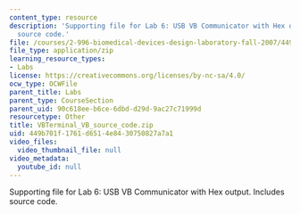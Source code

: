 ```yaml
---
content_type: resource
description: 'Supporting file for Lab 6: USB VB Communicator with Hex output. Includes
  source code.'
file: /courses/2-996-biomedical-devices-design-laboratory-fall-2007/449b701f1761d6514e8430750827a7a1_VBTerminal_VB_source_code.zip
file_type: application/zip
learning_resource_types:
- Labs
license: https://creativecommons.org/licenses/by-nc-sa/4.0/
ocw_type: OCWFile
parent_title: Labs
parent_type: CourseSection
parent_uid: 90c618ee-b6ce-6dbd-d29d-9ac27c71999d
resourcetype: Other
title: VBTerminal_VB_source_code.zip
uid: 449b701f-1761-d651-4e84-30750827a7a1
video_files:
  video_thumbnail_file: null
video_metadata:
  youtube_id: null
---
```

Supporting file for Lab 6: USB VB Communicator with Hex output. Includes source code.